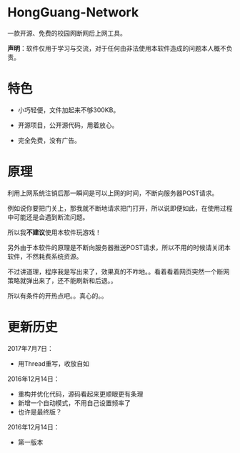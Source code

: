 # HongGuang-Network #

一款开源、免费的校园网断网后上网工具。

**声明**：软件仅用于学习与交流，对于任何由非法使用本软件造成的问题本人概不负责。

# 特色 #

- 小巧轻便，文件加起来不够300KB。

- 开源项目，公开源代码，用着放心。

- 完全免费，没有广告。

# 原理 #

利用上网系统注销后那一瞬间是可以上网的时间，不断向服务器POST请求。

例如说你要把门关上，那我就不断地请求把门打开，所以说即便如此，在使用过程中可能还是会遇到断流问题。

所以我**不建议**使用本软件玩游戏！

另外由于本软件的原理是不断向服务器推送POST请求，所以不用的时候请关闭本软件，不然耗费系统资源。

不过讲道理，程序我是写出来了，效果真的不咋地。。看着看着网页突然一个断网策略就弹出来了，还不能刷新和后退。。

所以有条件的开热点吧。。真心的。。

# 更新历史 #

2017年7月7日：

- 用Thread重写，收放自如

2016年12月14日：

- 重构并优化代码，源码看起来更顺眼更有条理
- 新增一个自动模式，不用自己设置频率了
- 也许是最终版？

2016年12月14日：

- 第一版本
